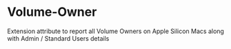 # Volume-Owner

Extension attribute to report all Volume Owners on Apple Silicon Macs along with Admin / Standard Users details
